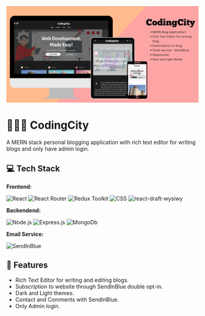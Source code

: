 ![CodingCity Banner](https://github.com/Isha988/CodingCity-Blog-App/blob/main/images/codingCity%20Banner.png)

# 👩🏽‍💻 CodingCity

A MERN stack personal blogging application with rich text editor for writing blogs and only have admin login.

## 💻 Tech Stack

**Frontend:**

<img src="https://img.shields.io/badge/-React-orange?style=for-the-badge&logo=react" alt="React"/>   <img src="https://img.shields.io/badge/-React%20Router-success?style=for-the-badge&logo=reactrouter" alt="React Router"/>   <img src="https://img.shields.io/badge/-Redux%20Toolkit-informational?style=for-the-badge&logo=redux" alt="Redux Toolkit"/>   <img src="https://img.shields.io/badge/-css-990099?style=for-the-badge&logo=CSS3" alt="CSS"/>
<img src="https://img.shields.io/badge/-react draft wysiwy-fae248?style=for-the-badge&logo=react-draft-wysiwy" alt="react-draft-wysiwy"/>  

**Backendend:**

<img src="https://img.shields.io/badge/-Node.js-faf75a?style=for-the-badge&logo=node.js" alt="Node.js"/>   <img src="https://img.shields.io/badge/-express.js-282929?style=for-the-badge&logo=express" alt="Express.js"/>   <img src="https://img.shields.io/badge/-mongodb-f1a7f2?style=for-the-badge&logo=mongodb" alt="MongoDb"/>

**Email Service:**

<img src="https://img.shields.io/badge/-SendInBlue-2497f0?style=for-the-badge&logo=SendInBlue" alt="SendInBlue"/> 

## 📝 Features

- Rich Text Editor for writing and editing blogs.
- Subscription to website through SendInBlue double opt-in.
- Dark and Light themes.
- Contact and Comments with SendInBlue.
- Only Admin login.




